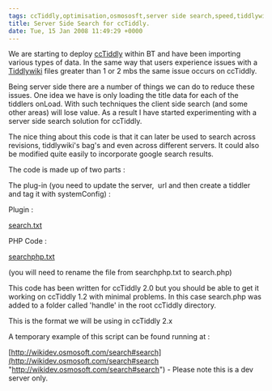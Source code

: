 ```yaml
---
tags: ccTiddly,optimisation,osmososft,server side search,speed,tiddlywiki
title: Server Side Search for ccTiddly.
date: Tue, 15 Jan 2008 11:49:29 +0000
---
```

We are starting to deploy [ccTiddly](http://www.tiddlywiki.org/wiki/CcTiddlyDeveloper "ccTiddly") within BT and have been importing various types of data. In the same way that users experience issues with a [Tiddlywiki](http://tiddlywiki.com/ "Tiddlywiki") files greater than 1 or 2 mbs the same issue occurs on ccTiddly.  
  
Being server side there are a number of things we can do to reduce these issues. One idea we have is only loading the title data for each of the tiddlers onLoad. With such techniques the client side search (and some other areas) will lose value. As a result I have started experimenting with a server side search solution for ccTiddly.  
  
The nice thing about this code is that it can later be used to search across revisions, tiddlywiki's bag's and even across different servers. It could also be modified quite easily to incorporate google search results.  
  
The code is made up of two parts :  
  
The plug-in (you need to update the server,  url and then create a tiddler and tag it with systemConfig) :  
  
Plugin :  
  
[search.txt](https://simonmcmanus.files.wordpress.com/2008/01/search.txt "search.txt")  
  
PHP Code :  
  
[searchphp.txt](https://simonmcmanus.files.wordpress.com/2008/01/searchphp.txt "searchphp.txt")  
  
(you will need to rename the file from searchphp.txt to search.php)  
  
This code has been written for ccTiddly 2.0 but you should be able to get it working on ccTiddly 1.2 with minimal problems. In this case search.php was added to a folder called 'handle' in the root ccTiddly directory.  
  
This is the format we will be using in ccTiddly 2.x  
  
A temporary example of this script can be found running at :  
  
[http://wikidev.osmosoft.com/search#search](http://wikidev.osmosoft.com/search#search "http://wikidev.osmosoft.com/search#search") - Please note this is a dev server only.
